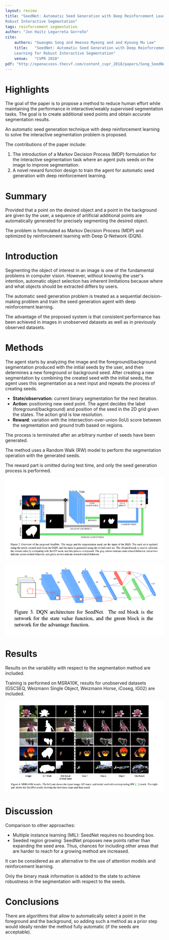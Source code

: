```yaml
---
layout: review
title: "SeedNet: Automatic Seed Generation with Deep Reinforcement Learning for
Robust Interactive Segmentation"
tags: reinforcement segmentation
author: "Jon Haitz Legarreta Gorroño"
cite:
    authors: "Gwangmo Song and Heesoo Myeong and and Kyoung Mu Lee"
    title:   "SeedNet: Automatic Seed Generation with Deep Reinforcement
    Learning for Robust Interactive Segmentation"
    venue:   "CVPR 2018"
pdf: "http://openaccess.thecvf.com/content_cvpr_2018/papers/Song_SeedNet_Automatic_Seed_CVPR_2018_paper.pdf"
---
```



# Highlights
The goal of the paper is to propose a method to reduce human effort while
maintaining the performance in interactive/weakly supervised segmentation
tasks. The goal is to create additional seed points and obtain accurate
segmentation results.

An automatic seed generation technique with deep reinforcement learning to
solve the interactive segmentation problem is proposed.

The contributions of the paper include:
1. The introduction of a Markov Decision Process (MDP) formulation for the
interactive segmentation task where an agent puts seeds on the image to improve
segmentation.
2. A novel reward function design to train the agent for automatic seed
generation with deep reinforcement learning.


# Summary
Provided that a point on the desired object and a point in the background are
given by the user, a sequence of artificial additional points are automatically
generated for precisely segmenting the desired object.

The problem is formulated as Markov Decision Process (MDP) and optimized by
reinforcement learning with Deep Q-Network (DQN).


# Introduction
Segmenting the object of interest in an image is one of the fundamental
problems in computer vision. However, without knowing the user's intention,
automatic object selection has inherent limitations because where and what
objects should be extracted differs by users.

The automatic seed generation problem is treated as a sequential
decision-making problem and train the seed generation agent with deep
reinforcement learning.

The advantage of the proposed system is that consistent performance has been
achieved in images in unobserved datasets as well as in previously observed
datasets.


# Methods
The agent starts by analyzing the image and the foreground/background
segmentation produced with the initial seeds by the user, and then determines a
new foreground or background seed. After creating a new segmentation by
combining the created seed with the initial seeds, the agent uses this
segmentation as a next input and repeats the process of creating seeds.

- **State/observation**: current binary segmentation for the next iteration.
- **Action**: positioning new seed point. The agent decides the label
(foreground/background) and position of the seed in the 2D grid given the
states. The action grid is low resolution.
- **Reward**: variation with the intersection-over-union (IoU) score between
the segmentation and ground truth based on regions.

The process is terminated after an arbitrary number of seeds have been
generated.

The method uses a Random Walk (RW) model to perform the segmentation operation
with the generated seeds.

The reward part is omitted during test time, and only the seed generation
process is performed.

![](/deep-learning/images/SeedNet/Architecture.png)

![](/deep-learning/images/SeedNet/DQN-Architecture.png)


# Results
Results on the variability with respect to the segmentation method are
included.

Training is performed on MSRA10K, results for unobserved datasets (GSCSEQ,
Weizmann Single Object, Weizmann Horse, iCoseg, IG02) are included.

![](/deep-learning/images/SeedNet/SegmentationResults.png)


# Discussion
Comparison to other approaches:
- Multiple instance learning (MIL): SeedNet requires no bounding box.
- Seeded region growing: SeedNet proposes new points rather than expanding the
seed area. Thus, chances for including other areas that are harder to reach for
a growing method are increased.

It can be considered as an alternative to the use of attention models and
reinforcement learning.

Only the binary mask information is added to the state to achieve robustness in
the segmentation with respect to the seeds.


# Conclusions
There are algorithms that allow to automatically select a point in the
foreground and the background, so adding such a method as a prior step would
ideally render the method fully automatic (if the seeds are acceptable).
